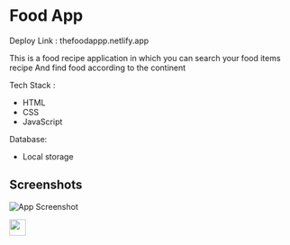 
# Food App 
Deploy Link :
thefoodappp.netlify.app

This is a food recipe application in which you can search your food items recipe 
And find food according to the continent

Tech Stack :
- HTML
- CSS
- JavaScript

Database:
- Local storage


## Screenshots

![App Screenshot](https://drive.google.com/file/d/1Zfd-FvsNV2TufZKuHwKB8I0kjxgmZT0e/view?usp=sharing)

<img src="https://drive.google.com/file/d/1Zfd-FvsNV2TufZKuHwKB8I0kjxgmZT0e/view?usp=sharing" width="29">




